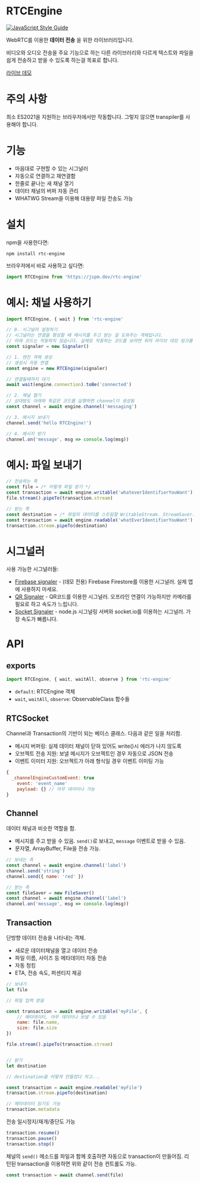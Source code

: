 # RTCEngine

[![JavaScript Style Guide](https://cdn.rawgit.com/standard/standard/master/badge.svg)](https://github.com/standard/standard)

WebRTC를 이용한 __데이터 전송__ 을 위한 라이브러리입니다. 

비디오와 오디오 전송을 주요 기능으로 하는 다른 라이브러리와 다르게 텍스트와 파일을 쉽게 전송하고 받을 수 있도록 하는걸 목표로 합니다.

[라이브 데모](https://stackblitz.com/edit/js-5nfron?file=index.js)

# 주의 사항
최소 ES2021을 지원하는 브라우저에서만 작동합니다. 그렇지 않으면 transpiler를 사용해야 합니다.

# 기능
- 마음대로 구현할 수 있는 시그널러
- 자동으로 연결하고 재연결함
- 한줄로 끝나는 새 채널 열기
- 데이터 채널의 버퍼 자동 관리
- WHATWG Stream을 이용해 대용량 파일 전송도 가능

# 설치
npm을 사용한다면: 
```
npm install rtc-engine
```

브라우저에서 바로 사용하고 싶다면:
```javascript
import RTCEngine from 'https://jspm.dev/rtc-engine'
```

# 예시: 채널 사용하기
```javascript
import RTCEngine, { wait } from 'rtc-engine'

// 0. 시그널러 설정하기
// 시그널러는 연결을 형성할 때 메시지를 주고 받는 걸 도와주는 객체입니다.
// 아래 코드는 작동하지 않습니다. 실제로 작동하는 코드를 보려면 위의 라이브 데모 링크를 따라가세요.
const signaler = new Signaler()

// 1. 엔진 객체 생성
// 생성시 자동 연결
const engine = new RTCEngine(signaler)

// 연결될때까지 대기
await wait(engine.connection).toBe('connected')

// 2. 채널 열기
// 상대방도 아래와 똑같은 코드를 실행하면 channel이 생성됨
const channel = await engine.channel('messaging')

// 3. 메시지 보내기
channel.send('hello RTCEngine!')

// 4. 메시지 받기
channel.on('message', msg => console.log(msg))
```

# 예시: 파일 보내기
```javascript
// 전송하는 쪽
const file = /* 어떻게 파일 받기 */
const transaction = await engine.writable('whateverIdentifierYouWant')
file.stream().pipeTo(transaction.stream)

// 받는 쪽
const destination = /* 파일의 데이터를 스트림할 WritableStream. StreamSaver.js같은거 사용 가능 */
const transaction = await engine.readable('whatEverIdentifierYouWant')
transaction.stream.pipeTo(destination)
```

# 시그널러
사용 가능한 시그널러들:
 - [Firebase signaler](https://github.com/Quasar-Kim/rtc-engine-signaler-firebase) - (데모 전용) Firebase Firestore를 이용한 시그널러. 실제 앱에 사용하지 마세요.
 - [QR Signaler](https://github.com/Quasar-Kim/rtc-engine-signaler-qr) - QR코드를 이용한 시그널러. 오프라인 연결이 가능하지만 카메라를 필요로 하고 속도가 느립니다.
 - [Socket Signaler](https://github.com/Quasar-Kim/rtc-engine-signaler-socket) - node.js 시그널링 서버와 socket.io를 이용하는 시그널러. 가장 속도가 빠릅니다.


# API

## exports

```javascript
import RTCEngine, { wait, waitAll, observe } from 'rtc-engine'
```
 - `default`: RTCEngine 객체
 - `wait`, `waitAll`, `observe`: ObservableClass 함수들

## RTCSocket

Channel과 Transaction의 기반이 되는 베이스 클래스. 다음과 같은 일을 처리함.

- 메시지 버퍼링: 실제 데이터 채널이 닫혀 있어도 write()시 에러가 나지 않도록
- 오브젝트 전송 지원: 보낼 메시지가 오브젝트인 경우 자동으로 JSON 전송
- 이벤트 이미터 지원: 오브젝트가 아래 형식일 경우 이벤트 이미팅 가능

```jsx
{
  _channelEngineCustomEvent: true
	event: 'event_name'
	payload: {} // 아무 데이터나 가능 
}
```

## Channel

데이터 채널과 비슷한 역할을 함.
- 메시지를 주고 받을 수 있음. `send()`로 보내고, `message` 이벤트로 받을 수 있음.
- 문자열, ArrayBuffer, File을 전송 가능.

```jsx
// 보내는 측
const channel = await engine.channel('label')
channel.send('string')
channel.send({ name: 'red' })

// 받는 측
const fileSaver = new FileSaver()
const channel = await engine.channel('label')
channel.on('message', msg => console.log(msg))
```

## Transaction

단방향 데이터 전송을 나타내는 객체.

- 새로운 데이터채널을 열고 데이터 전송
- 파일 이름, 사이즈 등 메타데이터 자동 전송
- 자동 청킹
- ETA, 전송 속도, 퍼센티지 제공

```jsx
// 보내기
let file

// 파일 입력 받음

const transaction = await engine.writable('myFile', {
    // 메타데이터, 아무 데이터나 보낼 수 있음
    name: file.name,
    size: file.size
})

file.stream().pipeTo(transaction.stream)


// 받기
let destination

// destination을 어떻게 만들었다 치고...

const transaction = await engine.readable('myFile')
transaction.stream.pipeTo(destination)

// 메타데이터 읽기도 가능
transaction.metadata
```

전송 일시정지/재개/중단도 가능
```jsx
transaction.resume()
transaction.pause()
transaction.stop()
```

채널의 `send()` 메소드를 파일과 함께 호출하면 자동으로 transaction이 만들어짐. 리턴된 transaction을 이용하면 위와 같이 전송 컨트롤도 가능.

```javascript
const transaction = await channel.send(file)
```
